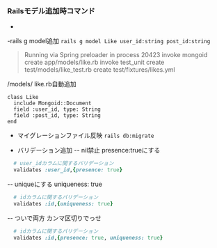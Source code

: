 ### Railsモデル追加時コマンド

-

-rails g model追加
`rails g model Like user_id:string post_id:string`

>Running via Spring preloader in process 20423
      invoke  mongoid
      create    app/models/like.rb
      invoke    test_unit
      create      test/models/like_test.rb
      create      test/fixtures/likes.yml


/models/
like.rb自動追加
```
class Like
  include Mongoid::Document
  field :user_id, type: String
  field :post_id, type: String
end

```

- マイグレーションファイル反映
`rails db:migrate`

- バリデーション追加
-- nil禁止
presence:trueにする

```rb
  # user_idカラムに関するバリデーション
  validates :user_id,{presence: true}
```


-- uniqueにする
uniqueness: true

```rb
  # idカラムに関するバリデーション
  validates :id,{uniqueness: true}
```

-- ついで両方
カンマ区切りでっせ

```rb
  # idカラムに関するバリデーション
  validates :id,{presence: true, uniqueness: true}
```
